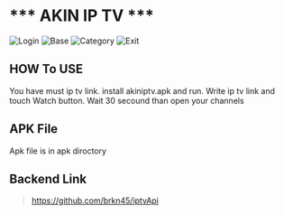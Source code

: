 # ***   AKIN IP TV    ***

![Login](image/login.jpeg=150x250) ![Base](image/base.jpeg=150x250) ![Category](image/category.jpeg=150x250) ![Exit](image/exit.jpeg=150x250)

## HOW To USE
 You have must ip tv link. install akiniptv.apk and run. Write ip tv link and touch Watch button. Wait 30 secound than open your channels
## APK File
Apk file is in apk diroctory
 ## Backend Link
 > https://github.com/brkn45/iptvApi
